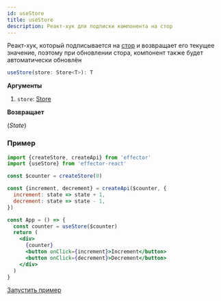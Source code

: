 ```yaml
---
id: useStore
title: useStore
description: Реакт-хук для подписки компонента на стор
---
```


Реакт-хук, который подписывается на [стор](docs/ru/api/effector/Store.md) и возвращает его текущее значение, поэтому при обновлении стора, компонент также будет автоматически обновлён

```ts
useStore(store: Store<T>): T
```

**Аргументы**

1. `store`: [Store](docs/ru/api/effector/Store.md)

**Возвращает**

(_State_)

### Пример

```jsx
import {createStore, createApi} from 'effector'
import {useStore} from 'effector-react'

const $counter = createStore(0)

const {increment, decrement} = createApi($counter, {
  increment: state => state + 1,
  decrement: state => state - 1,
})

const App = () => {
  const counter = useStore($counter)
  return (
    <div>
      {counter}
      <button onClick={increment}>Increment</button>
      <button onClick={decrement}>Decrement</button>
    </div>
  )
}
```

[Запустить пример](https://share.effector.dev/DHzp3z4r)
